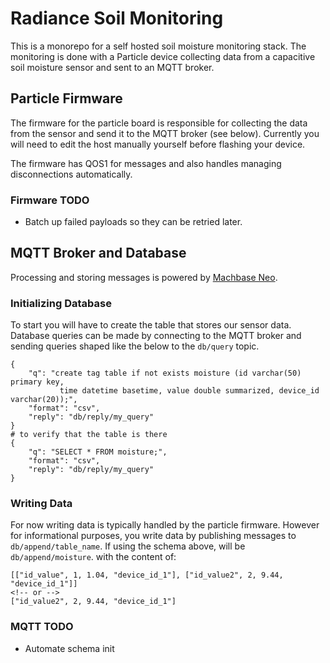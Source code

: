 # Radiance Soil Monitoring

This is a monorepo for a self hosted soil moisture monitoring stack. The monitoring
is done with a Particle device collecting data from a capacitive soil moisture sensor
and sent to an MQTT broker.

## Particle Firmware

The firmware for the particle board is responsible for collecting the data
from the sensor and send it to the MQTT broker (see below). Currently you
will need to edit the host manually yourself before flashing your device.

The firmware has QOS1 for messages and also handles managing disconnections automatically.

### Firmware TODO

- Batch up failed payloads so they can be retried later.

## MQTT Broker and Database

Processing and storing messages is powered by [Machbase Neo](https://docs.machbase.com/neo/).

### Initializing Database

To start you will have to create the table that stores our sensor data. Database
queries can be made by connecting to the MQTT broker and sending queries shaped like
the below to the `db/query` topic.

```plaintext
{
    "q": "create tag table if not exists moisture (id varchar(50) primary key, 
           time datetime basetime, value double summarized, device_id varchar(20));",
    "format": "csv",
    "reply": "db/reply/my_query"
}
# to verify that the table is there
{
    "q": "SELECT * FROM moisture;",
    "format": "csv",
    "reply": "db/reply/my_query"
}
```

### Writing Data

For now writing data is typically handled by the particle firmware. However for
informational purposes, you write data by publishing messages to `db/append/table_name`.
If using the schema above, will be `db/append/moisture`. with the content of:

```plaintext
[["id_value", 1, 1.04, "device_id_1"], ["id_value2", 2, 9.44, "device_id_1"]]
<!-- or -->
["id_value2", 2, 9.44, "device_id_1"]
```

### MQTT TODO

- Automate schema init
